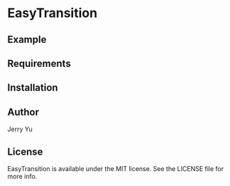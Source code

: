 # EasyTransition

## Example

## Requirements

## Installation

## Author

Jerry Yu

## License

EasyTransition is available under the MIT license. See the LICENSE file for more info.
